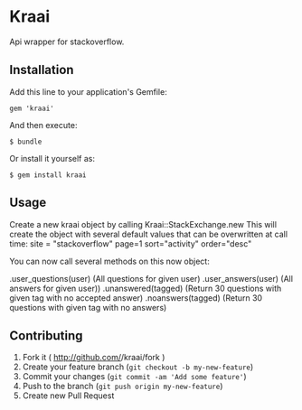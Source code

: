 # Kraai

Api wrapper for stackoverflow.

## Installation

Add this line to your application's Gemfile:

    gem 'kraai'

And then execute:

    $ bundle

Or install it yourself as:

    $ gem install kraai

## Usage

Create a new kraai object by calling Kraai::StackExchange.new
This will create the object with several default values that can be overwritten at call time: 
	site = "stackoverflow"
	page=1
	sort="activity"
	order="desc"

You can now call several methods on this now object:

.user_questions(user) (All questions for given user)
.user_answers(user) (All answers for given user))
.unanswered(tagged) (Return 30 questions with given tag with no accepted answer)
.noanswers(tagged) (Return 30 questions with given tag with no answers)

## Contributing

1. Fork it ( http://github.com/<my-github-username>/kraai/fork )
2. Create your feature branch (`git checkout -b my-new-feature`)
3. Commit your changes (`git commit -am 'Add some feature'`)
4. Push to the branch (`git push origin my-new-feature`)
5. Create new Pull Request
